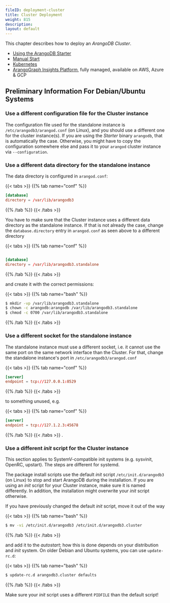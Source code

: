```yaml
---
fileID: deployment-cluster
title: Cluster Deployment
weight: 815
description: 
layout: default
---
```

This chapter describes how to deploy an _ArangoDB Cluster_.

- [Using the ArangoDB Starter](deployment-cluster-using-the-starter)
- [Manual Start](deployment-cluster-manual-start)
- [Kubernetes](deployment-cluster-kubernetes)
- [ArangoGraph Insights Platform](https://cloud.arangodb.com/home?utm_source=docs&utm_medium=cluster_pages&utm_campaign=docs_traffic),
  fully managed, available on AWS, Azure & GCP

## Preliminary Information For Debian/Ubuntu Systems

### Use a different configuration file for the Cluster instance

The configuration file used for the standalone instance is
`/etc/arangodb3/arangod.conf` (on Linux), and you should use a different one for
the cluster instance(s). If you are using the _Starter_ binary `arangodb`, that is
automatically the case. Otherwise, you might have to copy the configuration
somewhere else and pass it to your `arangod` cluster instance via
`--configuration`.

### Use a different data directory for the standalone instance

The data directory is configured in `arangod.conf`:

{{< tabs >}}
{{% tab name="conf" %}}
```conf
[database]
directory = /var/lib/arangodb3
```
{{% /tab %}}
{{< /tabs >}}

You have to make sure that the Cluster instance uses a different data directory
as the standalone instance. If that is not already the case, change the
`database.directory` entry in `arangod.conf` as seen above to a different
directory

{{< tabs >}}
{{% tab name="conf" %}}
```conf

[database]
directory = /var/lib/arangodb3.standalone
```
{{% /tab %}}
{{< /tabs >}}

and create it with the correct permissions:

{{< tabs >}}
{{% tab name="bash" %}}
```bash
$ mkdir -vp /var/lib/arangodb3.standalone
$ chown -c arangodb:arangodb /var/lib/arangodb3.standalone
$ chmod -c 0700 /var/lib/arangodb3.standalone
```
{{% /tab %}}
{{< /tabs >}}

### Use a different socket for the standalone instance

The standalone instance must use a different socket, i.e. it cannot use the
same port on the same network interface than the Cluster. For that, change the
standalone instance's port in `/etc/arangodb3/arangod.conf`

{{< tabs >}}
{{% tab name="conf" %}}
```conf
[server]
endpoint = tcp://127.0.0.1:8529
```
{{% /tab %}}
{{< /tabs >}}

to something unused, e.g.

{{< tabs >}}
{{% tab name="conf" %}}
```conf
[server]
endpoint = tcp://127.1.2.3:45678
```
{{% /tab %}}
{{< /tabs >}}
.

### Use a different _init_ script for the Cluster instance

This section applies to SystemV-compatible init systems (e.g. sysvinit, OpenRC,
upstart). The steps are different for systemd.

The package install scripts use the default _init_ script `/etc/init.d/arangodb3`
(on Linux) to stop and start ArangoDB during the installation. If you are using
an _init_ script for your Cluster instance, make sure it is named differently.
In addition, the installation might overwrite your _init_ script otherwise.

If you have previously changed the default _init_ script, move it out of the way

{{< tabs >}}
{{% tab name="bash" %}}
```bash
$ mv -vi /etc/init.d/arangodb3 /etc/init.d/arangodb3.cluster
```
{{% /tab %}}
{{< /tabs >}}

and add it to the _autostart_; how this is done depends on your distribution and
_init_ system. On older Debian and Ubuntu systems, you can use `update-rc.d`:

{{< tabs >}}
{{% tab name="bash" %}}
```bash
$ update-rc.d arangodb3.cluster defaults
```
{{% /tab %}}
{{< /tabs >}}

Make sure your _init_ script uses a different `PIDFILE` than the default script!